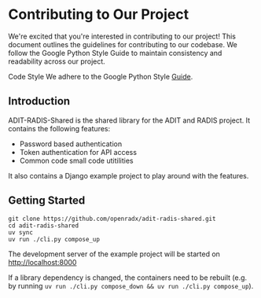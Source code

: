 # Contributing to Our Project

We're excited that you're interested in contributing to our project! This document outlines the
guidelines for contributing to our codebase. We follow the Google Python Style Guide to maintain
consistency and readability across our project.

Code Style
We adhere to the Google Python Style [Guide](https://google.github.io/styleguide/pyguide.html).

## Introduction

ADIT-RADIS-Shared is the shared library for the ADIT and RADIS project. It contains the following
features:

- Password based authentication
- Token authentication for API access
- Common code small code utitilities

It also contains a Django example project to play around with the features.

## Getting Started

```terminal
git clone https://github.com/openradx/adit-radis-shared.git
cd adit-radis-shared
uv sync
uv run ./cli.py compose_up
```

The development server of the example project will be started on <http://localhost:8000>

If a library dependency is changed, the containers need to be rebuilt (e.g. by running
`uv run ./cli.py compose_down && uv run ./cli.py compose_up`).
